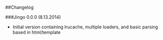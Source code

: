 ##Changelog

###Jingo 0.0.0 (8.13.2014)

- Initial version containing lrucache, multiple loaders, and basic parsing
based in html/template
